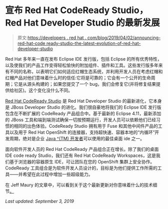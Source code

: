 # 宣布 Red Hat CodeReady Studio，Red Hat Developer Studio 的最新发展

> 原文:[https://developers . red hat . com/blog/2019/04/02/announcing-red-hat-code ready-studio-the-latest-evolution-of-red-hat-developer-studio](https://developers.redhat.com/blog/2019/04/02/announcing-red-hat-codeready-studio-the-latest-evolution-of-red-hat-developer-studio)

Red Hat 多年来一直在发布 Eclipse IDE 发行版，包括 Eclipse 的所有优秀特性，以及使我们的产品工作变得轻松愉快的附加组件、插件和工具。这些发行版多年来有不同的名称，以表明它们如何适应红帽生态系统，并利用开发人员在考虑红帽和红帽产品对他们意味着什么时的信任:它将是可靠的；它会有一个公开的生命周期；它是从源头构建的；如果您提交了一个 bug，我们会修复它(并将修复结果提供给社区)。这个变化没什么不同。

[Red Hat CodeReady Studio](https://developers.redhat.com/products/devstudio/overview/) 是 Red Hat Developer Studio 的最新进化，它本身是 JBoss Developer Studio 的进化。我们很自豪地将我们的 Eclipse IDE 发行版包含在不断扩展的 CodeReady 产品组合中。基于最新的 Eclipse 4.11，最新添加的 JBoss 工具和端到端测试确保一切按预期运行，开发人员可以依赖他们已经习惯的相同的出色体验。CodeReady Studio 拥有用于 Fuse 和其他中间件产品的工具以及用于 Red Hat OpenShift 的连接器，支持超快速、容器本地的“内循环”开发周期，绝对是企业 [Java ^(TM) 开发者](https://developers.redhat.com/topics/enterprise-java/)可以使用的最佳桌面 ide 之一。

面向软件开发人员的 Red Hat CodeReady 产品组合正在增长。除了我们的桌面 IDE code ready Studio，我们还有 Red Hat CodeReady Workspaces，这是我们基于浏览器的容器原生 IDE，可让团队在您的 OpenShift 集群上安全协作。CodeReady 工具组合是为软件开发人员设计的，目标是为他们提供工作所需的工具——并希望在此过程中增加一些超级能力。

在 Jeff Maury 的文章中，可以看到关于这个最新更新对你意味着什么的技术细节[。](https://developers.redhat.com/blog/?p=579707)

*Last updated: September 3, 2019*